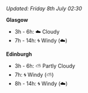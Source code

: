 *Updated: Friday 8th July 02:30*

**Glasgow**

* 3h - 6h: :cloud: Cloudy
* 7h - 14h: :cyclone: Windy (:cloud:)

**Edinburgh**

* 3h - 6h: :partly_sunny: Partly Cloudy
* 7h: :cyclone: Windy (:partly_sunny:)
* 8h - 14h: :cyclone: Windy (:cloud:)
